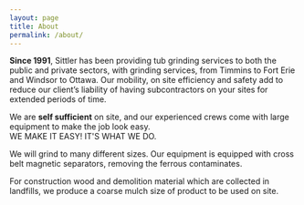 ```yaml
---
layout: page
title: About
permalink: /about/
---
```


**Since 1991**, Sittler has been providing tub grinding services to both the public and private sectors, with grinding services, from Timmins to Fort Erie and Windsor to Ottawa.  Our mobility, on site efficiency and safety add to reduce our client’s liability of having subcontractors on your sites for extended periods of time.

We are **self sufficient** on site, and our experienced crews come with large equipment to make the job look easy.
<br>WE MAKE IT EASY! IT'S WHAT WE DO.

We will grind to many different sizes. Our equipment is equipped with cross belt magnetic separators, removing the ferrous contaminates.

For construction wood and demolition material which are collected in landfills, we produce a coarse mulch size of product to be used on site.
